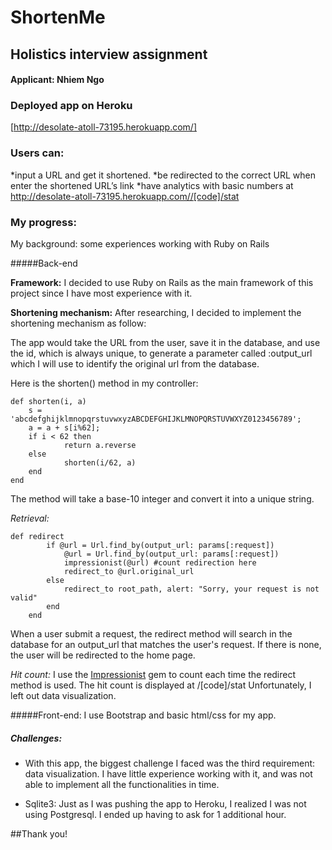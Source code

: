 # ShortenMe

## Holistics interview assignment 
#### Applicant: Nhiem Ngo

### Deployed app on Heroku
[http://desolate-atoll-73195.herokuapp.com/]

### Users can:

*input a URL and get it shortened.
*be redirected to the correct URL when enter the shortened URL’s link
*have analytics with basic numbers at http://desolate-atoll-73195.herokuapp.com//[code]/stat

### My progress:

My background: some experiences working with Ruby on Rails

#####Back-end

**Framework:** I decided to use Ruby on Rails as the main framework of this project since I have most experience with it.

**Shortening mechanism:** After researching, I decided to implement the shortening mechanism as follow:

The app would take the URL from the user, save it in the database, and use the id, which is always unique, to generate a parameter called :output_url which I will use to identify the original url from the database.

Here is the shorten() method in my controller:

```erb
def shorten(i, a)
	s = 'abcdefghijklmnopqrstuvwxyzABCDEFGHIJKLMNOPQRSTUVWXYZ0123456789';
  	a = a + s[i%62];
  	if i < 62 then
      		return a.reverse
  	else
  	    	shorten(i/62, a)
  	end
end	
```

The method will take a base-10 integer and convert it into a unique string.

*Retrieval:* 

```erb
def redirect
		if @url = Url.find_by(output_url: params[:request])
			@url = Url.find_by(output_url: params[:request])
			impressionist(@url) #count redirection here
			redirect_to @url.original_url
		else
			redirect_to root_path, alert: "Sorry, your request is not valid"
		end	
	end
```

When a user submit a request, the redirect method will search in the database for an output_url that matches the user's request. If there is none, the user will be redirected to the home page.

*Hit count:* I use the [Impressionist](https://github.com/charlotte-ruby/impressionist) gem to count each time the redirect method is used. The hit count is displayed at /[code]/stat
Unfortunately, I left out data visualization. 

#####Front-end:
I use Bootstrap and basic html/css for my app.

##### Challenges:
* With this app, the biggest challenge I faced was the third requirement: data visualization. I have little experience working with it, and was not able to implement all the functionalities in time.

* Sqlite3: Just as I was pushing the app to Heroku, I realized I was not using Postgresql. I ended up having to ask for 1 additional hour. 

##Thank you!
 
